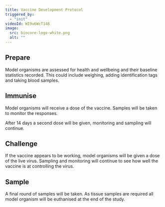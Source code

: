 ```yaml
---
title: Vaccine Development Protocol
triggered_by:
  - "init"
videoId: WI9u6WcT148
image:
  src: biocore-logo-white.png
  alt: ""
---
```


## Prepare

Model organisms are assessed for health and wellbeing and their baseline statistics recorded. This could include weighing, adding identification tags and taking blood samples.

## Immunise

Model organisms will receive a dose of the vaccine. Samples will be taken to monitor the responses.

After 14 days a second dose will be given, monitoring and sampling will continue.

## Challenge

If the vaccine appears to be working, model organisms will be given a dose of the live virus. Sampling and monitoring will continue to see how well the vaccine is at controlling the virus.

## Sample

A final round of samples will be taken. As tissue samples are required all model organism will be euthanised at the end of the study.

